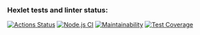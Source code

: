 ### Hexlet tests and linter status:
[![Actions Status](https://github.com/kalbasnick/frontend-project-lvl3/workflows/hexlet-check/badge.svg)](https://github.com/kalbasnick/frontend-project-lvl3/actions)
[![Node.js CI](https://github.com/kalbasnick/frontend-project-lvl3/blob/main/.github/workflows/Linter%26TestCoverage.yml/badge.svg)](https://github.com/kalbasnick/frontend-project-lvl3/blob/main/.github/workflows/Linter%26TestCoverage.yml)
[![Maintainability](https://api.codeclimate.com/v1/badges/55e2cb9901e871b06e3d/maintainability)](https://codeclimate.com/github/kalbasnick/frontend-project-lvl3/maintainability)
[![Test Coverage](https://api.codeclimate.com/v1/badges/55e2cb9901e871b06e3d/test_coverage)](https://codeclimate.com/github/kalbasnick/frontend-project-lvl3/test_coverage)